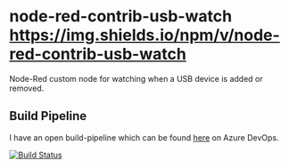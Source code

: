 # node-red-contrib-usb-watch https://img.shields.io/npm/v/node-red-contrib-usb-watch
 Node-Red custom node for watching when a USB device is added or removed.

## Build Pipeline

I have an open build-pipeline which can be found [here](https://dev.azure.com/moritonal/node-red-contrib-usb-watch/) on Azure DevOps.

[![Build Status](https://dev.azure.com/moritonal/node-red-contrib-usb-watch/_apis/build/status/Windows%20-%20Release?branchName=master)](https://dev.azure.com/moritonal/node-red-contrib-usb-watch/_build/latest?definitionId=2&branchName=master)


